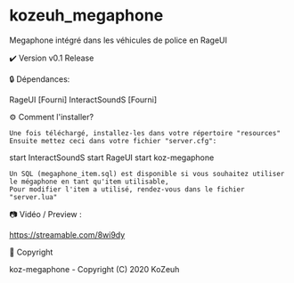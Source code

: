 # kozeuh_megaphone
Megaphone intégré dans les véhicules de police en RageUI

✔️ Version v0.1 Release

🔒 Dépendances:

RageUI [Fourni]
InteractSoundS [Fourni]

⚙️ Comment l'installer?

    Une fois téléchargé, installez-les dans votre répertoire "resources"
    Ensuite mettez ceci dans votre fichier "server.cfg":
    
start InteractSoundS
start RageUI
start koz-megaphone


    Un SQL (megaphone_item.sql) est disponible si vous souhaitez utiliser le mégaphone en tant qu'item utilisable,
    Pour modifier l'item a utilisé, rendez-vous dans le fichier "server.lua"


📷 Vidéo / Preview :

https://streamable.com/8wi9dy

🔖 Copyright

koz-megaphone - Copyright (C) 2020 KoZeuh
